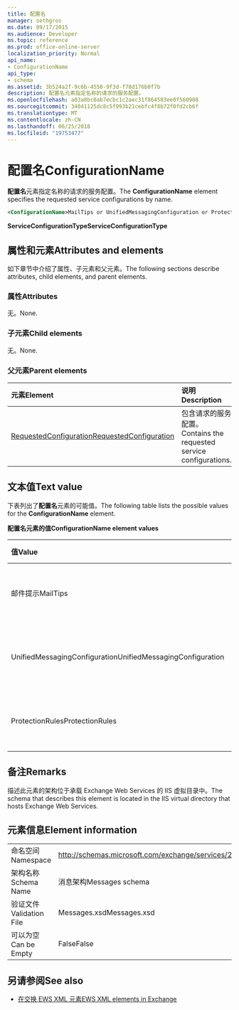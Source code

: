 ```yaml
---
title: 配置名
manager: sethgros
ms.date: 09/17/2015
ms.audience: Developer
ms.topic: reference
ms.prod: office-online-server
localization_priority: Normal
api_name:
- ConfigurationName
api_type:
- schema
ms.assetid: 3b524a2f-9c6b-4550-9f3d-f78d176b0f7b
description: 配置名元素指定名称的请求的服务配置。
ms.openlocfilehash: a03a0bc0ab7ecbc1c2aec31f864503ee0f560908
ms.sourcegitcommit: 34041125dc8c5f993b21cebfc4f8b72f0fd2cb6f
ms.translationtype: MT
ms.contentlocale: zh-CN
ms.lasthandoff: 06/25/2018
ms.locfileid: "19753477"
---
```

# <a name="configurationname"></a><span data-ttu-id="cac00-103">配置名</span><span class="sxs-lookup"><span data-stu-id="cac00-103">ConfigurationName</span></span>

<span data-ttu-id="cac00-104">**配置名**元素指定名称的请求的服务配置。</span><span class="sxs-lookup"><span data-stu-id="cac00-104">The **ConfigurationName** element specifies the requested service configurations by name.</span></span> 
  
```xml
<ConfigurationName>MailTips or UnifiedMessagingConfiguration or ProtectionRules</ConfigurationName>
```

 <span data-ttu-id="cac00-105">**ServiceConfigurationType**</span><span class="sxs-lookup"><span data-stu-id="cac00-105">**ServiceConfigurationType**</span></span>
## <a name="attributes-and-elements"></a><span data-ttu-id="cac00-106">属性和元素</span><span class="sxs-lookup"><span data-stu-id="cac00-106">Attributes and elements</span></span>

<span data-ttu-id="cac00-107">如下章节中介绍了属性、子元素和父元素。</span><span class="sxs-lookup"><span data-stu-id="cac00-107">The following sections describe attributes, child elements, and parent elements.</span></span>
  
### <a name="attributes"></a><span data-ttu-id="cac00-108">属性</span><span class="sxs-lookup"><span data-stu-id="cac00-108">Attributes</span></span>

<span data-ttu-id="cac00-109">无。</span><span class="sxs-lookup"><span data-stu-id="cac00-109">None.</span></span>
  
### <a name="child-elements"></a><span data-ttu-id="cac00-110">子元素</span><span class="sxs-lookup"><span data-stu-id="cac00-110">Child elements</span></span>

<span data-ttu-id="cac00-111">无。</span><span class="sxs-lookup"><span data-stu-id="cac00-111">None.</span></span>
  
### <a name="parent-elements"></a><span data-ttu-id="cac00-112">父元素</span><span class="sxs-lookup"><span data-stu-id="cac00-112">Parent elements</span></span>

|<span data-ttu-id="cac00-113">**元素**</span><span class="sxs-lookup"><span data-stu-id="cac00-113">**Element**</span></span>|<span data-ttu-id="cac00-114">**说明**</span><span class="sxs-lookup"><span data-stu-id="cac00-114">**Description**</span></span>|
|:-----|:-----|
|[<span data-ttu-id="cac00-115">RequestedConfiguration</span><span class="sxs-lookup"><span data-stu-id="cac00-115">RequestedConfiguration</span></span>](requestedconfiguration.md) <br/> |<span data-ttu-id="cac00-116">包含请求的服务配置。</span><span class="sxs-lookup"><span data-stu-id="cac00-116">Contains the requested service configurations.</span></span>  <br/> |
   
## <a name="text-value"></a><span data-ttu-id="cac00-117">文本值</span><span class="sxs-lookup"><span data-stu-id="cac00-117">Text value</span></span>

<span data-ttu-id="cac00-118">下表列出了**配置名**元素的可能值。</span><span class="sxs-lookup"><span data-stu-id="cac00-118">The following table lists the possible values for the **ConfigurationName** element.</span></span> 
  
<span data-ttu-id="cac00-119">**配置名元素的值**</span><span class="sxs-lookup"><span data-stu-id="cac00-119">**ConfigurationName element values**</span></span>

|<span data-ttu-id="cac00-120">**值**</span><span class="sxs-lookup"><span data-stu-id="cac00-120">**Value**</span></span>|<span data-ttu-id="cac00-121">**说明**</span><span class="sxs-lookup"><span data-stu-id="cac00-121">**Description**</span></span>|
|:-----|:-----|
|<span data-ttu-id="cac00-122">邮件提示</span><span class="sxs-lookup"><span data-stu-id="cac00-122">MailTips</span></span>  <br/> |<span data-ttu-id="cac00-123">标识邮件提醒服务配置。</span><span class="sxs-lookup"><span data-stu-id="cac00-123">Identifies the MailTips service configuration.</span></span>  <br/> |
|<span data-ttu-id="cac00-124">UnifiedMessagingConfiguration</span><span class="sxs-lookup"><span data-stu-id="cac00-124">UnifiedMessagingConfiguration</span></span>  <br/> |<span data-ttu-id="cac00-125">标识的统一消息服务配置。</span><span class="sxs-lookup"><span data-stu-id="cac00-125">Identifies the Unified Messaging service configuration.</span></span>  <br/> |
|<span data-ttu-id="cac00-126">ProtectionRules</span><span class="sxs-lookup"><span data-stu-id="cac00-126">ProtectionRules</span></span>  <br/> |<span data-ttu-id="cac00-127">标识保护规则服务配置。</span><span class="sxs-lookup"><span data-stu-id="cac00-127">Identifies the Protection Rules service configuration.</span></span>  <br/> |
   
## <a name="remarks"></a><span data-ttu-id="cac00-128">备注</span><span class="sxs-lookup"><span data-stu-id="cac00-128">Remarks</span></span>

<span data-ttu-id="cac00-129">描述此元素的架构位于承载 Exchange Web Services 的 IIS 虚拟目录中。</span><span class="sxs-lookup"><span data-stu-id="cac00-129">The schema that describes this element is located in the IIS virtual directory that hosts Exchange Web Services.</span></span>
  
## <a name="element-information"></a><span data-ttu-id="cac00-130">元素信息</span><span class="sxs-lookup"><span data-stu-id="cac00-130">Element information</span></span>

|||
|:-----|:-----|
|<span data-ttu-id="cac00-131">命名空间</span><span class="sxs-lookup"><span data-stu-id="cac00-131">Namespace</span></span>  <br/> |http://schemas.microsoft.com/exchange/services/2006/messages  <br/> |
|<span data-ttu-id="cac00-132">架构名称</span><span class="sxs-lookup"><span data-stu-id="cac00-132">Schema Name</span></span>  <br/> |<span data-ttu-id="cac00-133">消息架构</span><span class="sxs-lookup"><span data-stu-id="cac00-133">Messages schema</span></span>  <br/> |
|<span data-ttu-id="cac00-134">验证文件</span><span class="sxs-lookup"><span data-stu-id="cac00-134">Validation File</span></span>  <br/> |<span data-ttu-id="cac00-135">Messages.xsd</span><span class="sxs-lookup"><span data-stu-id="cac00-135">Messages.xsd</span></span>  <br/> |
|<span data-ttu-id="cac00-136">可以为空</span><span class="sxs-lookup"><span data-stu-id="cac00-136">Can be Empty</span></span>  <br/> |<span data-ttu-id="cac00-137">False</span><span class="sxs-lookup"><span data-stu-id="cac00-137">False</span></span>  <br/> |
   
## <a name="see-also"></a><span data-ttu-id="cac00-138">另请参阅</span><span class="sxs-lookup"><span data-stu-id="cac00-138">See also</span></span>



- [<span data-ttu-id="cac00-139">在交换 EWS XML 元素</span><span class="sxs-lookup"><span data-stu-id="cac00-139">EWS XML elements in Exchange</span></span>](ews-xml-elements-in-exchange.md)

